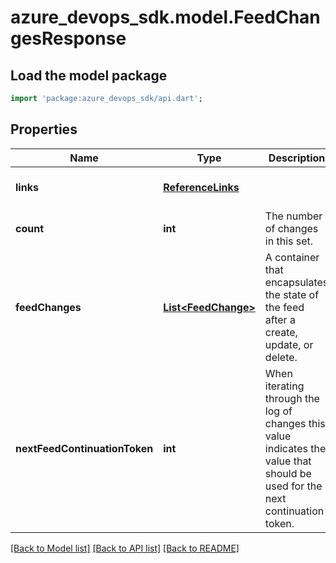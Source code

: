 # azure_devops_sdk.model.FeedChangesResponse

## Load the model package
```dart
import 'package:azure_devops_sdk/api.dart';
```

## Properties
Name | Type | Description | Notes
------------ | ------------- | ------------- | -------------
**links** | [**ReferenceLinks**](ReferenceLinks.md) |  | [optional] [default to null]
**count** | **int** | The number of changes in this set. | [optional] [default to null]
**feedChanges** | [**List&lt;FeedChange&gt;**](FeedChange.md) | A container that encapsulates the state of the feed after a create, update, or delete. | [optional] [default to []]
**nextFeedContinuationToken** | **int** | When iterating through the log of changes this value indicates the value that should be used for the next continuation token. | [optional] [default to null]

[[Back to Model list]](../README.md#documentation-for-models) [[Back to API list]](../README.md#documentation-for-api-endpoints) [[Back to README]](../README.md)


